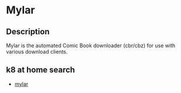 # Mylar

## Description

Mylar is the automated Comic Book downloader (cbr/cbz) for use with various download clients.

## k8 at home search

- [mylar](https://nanne.dev/k8s-at-home-search/#/mylar)
